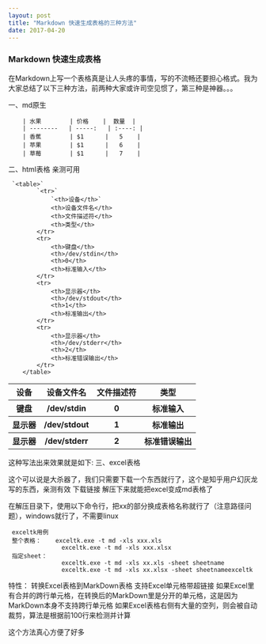```yaml
---
layout: post
title: "Markdown 快速生成表格的三种方法"
date: 2017-04-20 
---
```


### Markdown 快速生成表格
 在Markdown上写一个表格真是让人头疼的事情，写的不流畅还要担心格式。我为大家总结了以下三种方法，前两种大家或许司空见惯了，第三种是神器。。。

一、md原生
```
    | 水果        | 价格    |  数量  |
    | --------   | -----:   | :----: |
    | 香蕉        | $1      |   5    |
    | 苹果        | $1      |   6    |
    | 草莓        | $1      |   7    |
  ```
二、html表格
亲测可用
```
 `<table>`
        `<tr>`
            `<th>设备</th>`
            <th>设备文件名</th>
            <th>文件描述符</th>
            <th>类型</th>
        </tr>
        <tr>
            <th>键盘</th>
            <th>/dev/stdin</th>
            <th>0</th>
            <th>标准输入</th>
        </tr>
        <tr>
            <th>显示器</th>
            <th>/dev/stdout</th>
            <th>1</th>
            <th>标准输出</th>
        </tr>
        <tr>
            <th>显示器</th>
            <th>/dev/stderr</th>
            <th>2</th>
            <th>标准错误输出</th>
        </tr>
    </table>
 ```
 
<table>
        <tr>
            <th>设备</th>
            <th>设备文件名</th>
            <th>文件描述符</th>
            <th>类型</th>
        </tr>
        <tr>
            <th>键盘</th>
            <th>/dev/stdin</th>
            <th>0</th>
            <th>标准输入</th>
        </tr>
        <tr>
            <th>显示器</th>
            <th>/dev/stdout</th>
            <th>1</th>
            <th>标准输出</th>
        </tr>
        <tr>
            <th>显示器</th>
            <th>/dev/stderr</th>
            <th>2</th>
            <th>标准错误输出</th>
        </tr>
    </table>


这种写法出来效果就是如下:
三、excel表格

这个可以说是大杀器了，我们只需要下载一个东西就行了，这个是知乎用户幻灰龙写的东西，亲测有效
下载链接
解压下来就能把excel变成md表格了

在解压目录下，使用以下命令行，把xx的部分换成表格名称就行了（注意路径问题），windows就行了，不需要linux
```
 exceltk用例
 整个表格：    exceltk.exe -t md -xls xxx.xls  
               exceltk.exe -t md -xls xxx.xlsx
 指定sheet：  
               exceltk.exe -t md -xls xx.xls -sheet sheetname   
               exceltk.exe -t md -xls xx.xlsx -sheet sheetnameexceltk
  ```
 特性：
      转换Excel表格到MarkDown表格
      支持Excel单元格带超链接
      如果Excel里有合并的跨行单元格，在转换后的MarkDown里是分开的单元格，这是因为MarkDown本身不支持跨行单元格
      如果Excel表格右侧有大量的空列，则会被自动裁剪，算法是根据前100行来检测并计算

这个方法真心方便了好多
